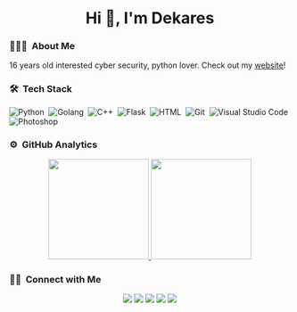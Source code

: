 <h1 align="center">Hi 👋, I'm Dekares</h1>

### 👨🏻‍💻 &nbsp;About Me

16 years old interested cyber security, python lover.
Check out my [website](https://dekares.github.io)!


### 🛠 &nbsp;Tech Stack

![Python](https://img.shields.io/badge/-Python-05122A?style=flat&logo=python)&nbsp;
![Golang](https://img.shields.io/badge/-Golang-05122A?style=flat&logo=golang)&nbsp;
![C++](https://img.shields.io/badge/-C++-05122A?style=flat&logo=C%2B%2B&logoColor=00599C)&nbsp;
![Flask](https://img.shields.io/badge/-Flask-05122A?style=flat&logo=flask)&nbsp;
![HTML](https://img.shields.io/badge/-HTML-05122A?style=flat&logo=HTML5)&nbsp;
![Git](https://img.shields.io/badge/-Git-05122A?style=flat&logo=git)&nbsp;
![Visual Studio Code](https://img.shields.io/badge/-Visual%20Studio%20Code-05122A?style=flat&logo=visual-studio-code&logoColor=007ACC)&nbsp;
![Photoshop](https://img.shields.io/badge/-Photoshop-05122A?style=flat&logo=adobe-photoshop)&nbsp;

### ⚙️ &nbsp;GitHub Analytics

<p align="center">
<a href="https://github.com/Dekares">
  <img height="180em" src="https://github-readme-stats-eight-theta.vercel.app/api?username=Dekares&show_icons=true&theme=algolia&include_all_commits=true&count_private=true"/>
  <img height="180em" src="https://github-readme-stats-eight-theta.vercel.app/api/top-langs/?username=Dekares&layout=compact&langs_count=8&theme=algolia"/>
</a>
</p>

### 🤝🏻 &nbsp;Connect with Me

<p align="center">
<a href="https://dekares.github.io/"><img src="https://img.shields.io/badge/-dekares.github.io-3423A6?style=flat&logo=Google-Chrome&logoColor=white"/></a>
<a href="https://www.linkedin.com/in/emirhan-aslan-2421b81b5/"><img src="https://img.shields.io/badge/-Emirhan%20Aslan-0077B5?style=flat&logo=Linkedin&logoColor=white"/></a>
<a href="mailto:dekares.01@gmail.com"><img src="https://img.shields.io/badge/-dekares.01@gmail.com-D14836?style=flat&logo=Gmail&logoColor=white"/></a>
<a><img src="https://img.shields.io/badge/-dekares%234379-3423A6?style=flat&logo=Discord&logoColor=white"/></a>
<a href="https://instagram.com/iaemirhan"><img src="https://img.shields.io/badge/-@iaemirhan-E4405F?style=flat&logo=Instagram&logoColor=white"/></a>
</p>
